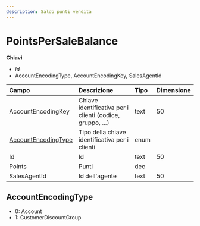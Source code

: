 ```yaml
---
description: Saldo punti vendita
---
```


# PointsPerSaleBalance

**Chiavi**

* _Id_
* AccountEncodingType, AccountEncodingKey, SalesAgentId

| Campo | Descrizione | Tipo | Dimensione |
| :--- | :--- | :--- | :--- |
| AccountEncodingKey | Chiave identificativa per i clienti \(codice, gruppo, ...\) | text | 50 |
| [AccountEncodingType](pointspersalebalance.md#accountencodingtype) | Tipo della chiave identificativa per i clienti | enum |  |
| Id | Id | text | 50 |
| Points | Punti | dec |  |
| SalesAgentId | Id dell'agente | text | 50 |

## AccountEncodingType

* 0: Account
* 1: CustomerDiscountGroup
